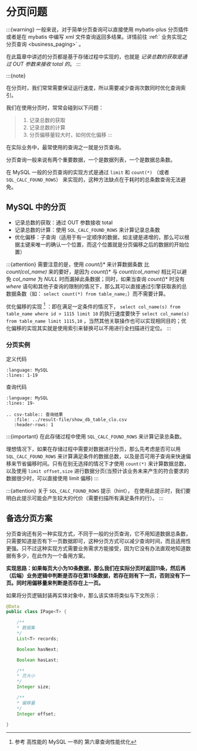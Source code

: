 # 分页问题

:::{warning}
一般来说，对于简单分页查询可以直接使用 mybatis-plus 分页插件或者是在 mybatis 中编写 xml 文件查询返回多结果。详情前往 :ref:\` 业务实现之分页查询 \<business_paging>\` 。

在此篇章中讲述的分页都是基于存储过程中实现的，也就是 *记录总数的获取是通过 OUT 参数来接收 total 的*。
:::

:::{note}

在分页时，我们常常需要保证运行速度，所以需要减少查询次数同时优化查询索引。

我们在使用分页时，常常会碰到以下问题：

> 1. 记录总数的获取
> 2. 记录总数的计算
> 3. 分页偏移量较大时，如何优化偏移
:::

在实际业务中，最常使用的查询之一就是分页查询。

分页查询一般来说有两个重要数据，一个是数据列表，一个是数据总条数。

在 MySQL 一般的分页查询的实现方式是通过 `limit` 和 `count(*)` （或者 `SQL_CALC_FOUND_ROWS`） 来实现的，这种方法缺点在于耗时的总条数查询无法避免。

## MySQL 中的分页

- 记录总数的获取：通过 OUT 参数接收 total
- 记录总数的计算：使用 `SQL_CALC_FOUND_ROWS` 来计算记录总条数
- 优化偏移：子查询（适用于有一定顺序的数据，如主键是递增的，那么可以根据主键来唯一的确认一个位置，而这个位置就是分页偏移之后的数据的开始位置）

:::{attention}
需要注意的是，使用 *count(*)\* 来计算数据条数 比 *count(col_name)* 来的要好，是因为 *count(*)\* 与 *count(col_name)* 相比可以避免 *col_name* 为 *NULL* 时而漏掉此条数据；同时，如果当查询 *count(*)\* 时没有 *where* 语句和其他子查询的限制的情况下，那么其可以直接通过引擎获取表的总数据条数（如： `select count(*) from table_name;`）而不需要计算。

优化偏移的实现 [^id5] ：即在满足一定条件的情况下， `select col_name(s) from table_name where id > 1115 limit 10` 的执行速度要快于 `select col_name(s) from table_name limit 1115,10` ，当然其他关联操作也可以实现相同目的；优化偏移的实现其实就是使用索引来替换可以不用进行全扫描进行定位。
:::

### 分页实例

定义代码

```{literalinclude} ../result-file/show_db_table_clo.sql
:language: MySQL
:lines: 1-19
```



查询代码

```{literalinclude} ../result-file/show_db_table_clo.sql
:language: MySQL
:lines: 19-
```



```{eval-rst}
.. csv-table:: 查询结果
   :file: ../result-file/show_db_table_clo.csv
   :header-rows: 1
```

:::{important}
在此存储过程中使用 `SQL_CALC_FOUND_ROWS` 来计算记录总条数。

理想情况下，如果在存储过程中需要对数据进行分页，那么先考虑是否可以用 `SQL_CALC_FOUND_ROWS` 来计算满足条件的数据总数，以及是否可用子查询来快速偏移来节省偏移时间。只有在别无选择的情况下才使用 `count(*)` 来计算数据总数，以及使用 `limit offset,size` 进行数据分页(当预计该业务未来产生的符合要求的数据很少时，可以直接使用 limit 偏移)
:::

:::{attention}
关于 `SQL_CALC_FOUND_ROWS` 提示（hint）， 在使用此提示时，我们要明白此提示可能会产生较大的代价（需要扫描所有满足条件的行）。
:::

## 备选分页方案

分页查询还有另一种实现方式，不同于一般的分页查询，它不用知道数据总条数，只需要知道是否有下一页数据即可，这种分页方式可以减少查询时间，而且适用性更强。只不过这种实现方式需要业务需求方能接受，因为它没有办法直观地知道数据有多少，在此作为一个备用方案。

**实现思路：如果每页大小为10条数据，那么我们在实际分页时返回11条，然后再（后端）业务逻辑中判断是否存在第11条数据，若存在则有下一页，否则没有下一页。同时用偏移量来判断是否存在上一页。**

如果将分页逻辑封装再实体对象中，那么该实体将类似与下文所示：

```java
@Data
public class IPage<T> {

    /**
    * 数据集
    */
    List<T> records;

    Boolean hasNext;

    Boolean hasLast;

    /**
    * 页大小
    */
    Integer size;

    /**
    * 偏移量
    */
    Integer offset;

}
```
 
[^id5]: 参考 高性能的 MySQL 一书的 第六章查询性能优化

